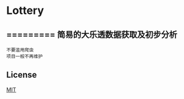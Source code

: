 # Lottery
=========
简易的大乐透数据获取及初步分析
----------------------------
    不要滥用爬虫
    项目一般不再维护
    
License
-------
[MIT](https://github.com/unknowcry/Lottery/blob/master/LICENSE)
